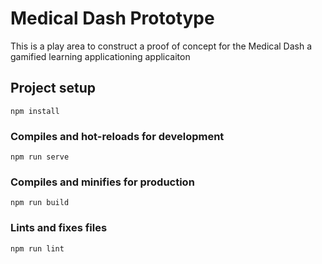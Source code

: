# Medical Dash Prototype

This is a play area to construct a proof of concept for the Medical Dash a gamified learning applicationing applicaiton

## Project setup

```
npm install
```

### Compiles and hot-reloads for development

```
npm run serve
```

### Compiles and minifies for production

```
npm run build
```

### Lints and fixes files

```
npm run lint
```
